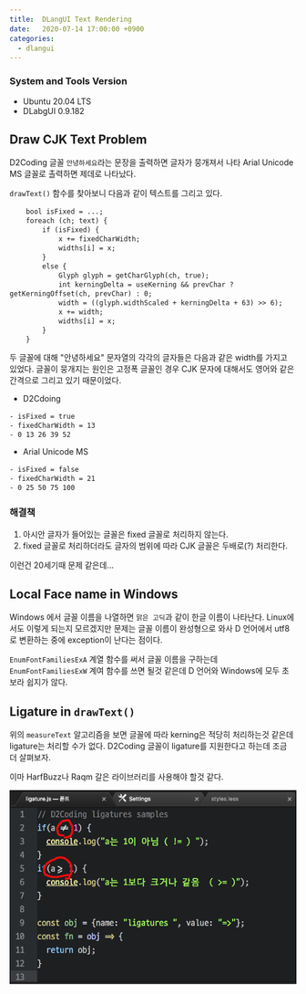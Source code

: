 ```yaml
---
title:  DLangUI Text Rendering
date:   2020-07-14 17:00:00 +0900
categories:
  - dlangui
---
```


### System and Tools Version

- Ubuntu 20.04 LTS
- DLabgUI 0.9.182 

## Draw CJK Text Problem

D2Coding 글꼴 `안녕하세요`라는 문장을  출력하면 글자가 뭉개져서 나타
Arial Unicode MS 글꼴로 촐력하면 제데로 나타났다.

`drawText()` 함수를 찾아보니 다음과 같이 텍스트를 그리고 있다.

```
    bool isFixed = ...;
    foreach (ch; text) {
        if (isFixed) {
            x += fixedCharWidth;
            widths[i] = x;
        }
        else {
            Glyph glyph = getCharGlyph(ch, true);
            int kerningDelta = useKerning && prevChar ? getKerningOffset(ch, prevChar) : 0;
            width = ((glyph.widthScaled + kerningDelta + 63) >> 6);
            x += width;
            widths[i] = x;
        }
    }
```

두 글꼴에 대해 "안녕하세요" 문자열의 각각의 글자들은 다음과 같은 width를 가지고 있었다.
글꼴이 뭉개지는 원인은 고정폭 글꼴인 경우 CJK 문자에 대해서도 영어와 같은 간격으로
그리고 있기 때문이었다. 
- D2Cdoing

```
- isFixed = true
- fixedCharWidth = 13
- 0 13 26 39 52
```

- Arial Unicode MS

```
- isFixed = false
- fixedCharWidth = 21
- 0 25 50 75 100

```

### 해결책

1. 아시안 글자가 들어있는 글꼴은 fixed 글꼴로 처리하지 않는다.
2. fixed 글꼴로 처리하더라도 글자의 범위에 따라 CJK 글꼴은 두배로(?) 처리한다.

이런건 20세기때 문제 같은데...

## Local Face name in Windows

Windows 에서 글꼴 이름을 나열하면 `맑은 고딕`과 같이 한글 이름이 나타난다.
Linux에서도 이렇게 되는지 모르겠지만 문제는 글꼴 이름이 완성형으로 와사
D 언어에서 utf8 로 변환하는 중에 exception이 난다는 점이다.

`EnumFontFamiliesExA` 계열 함수를 써서 글꼴 이름을 구하는데 `EnumFontFamiliesExW`
계여 함수를 쓰면 될것 같은데 D 언어와 Windows에 모두 초보라 쉽지가 않다. 

## Ligature in `drawText()`

위의 `measureText` 알고리즘을 보면 글꼴에 따라 kerning은 적당히 처리하는것 같은데
ligature는 처리할 수가 없다. D2Coding 글꼴이 ligature를 지원한다고 하는데
조금 더 살펴보자.

이마 HarfBuzz나 Raqm 갈은 라이브러리를 사용해야 할것 같다.

![ D2Cdding Ligature ](/image/20200714_d2ligature.png)
